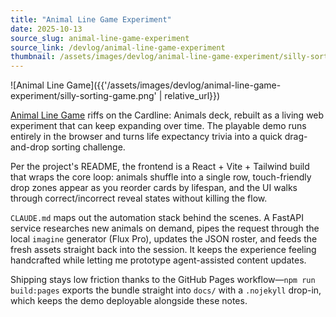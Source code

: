 ```yaml
---
title: "Animal Line Game Experiment"
date: 2025-10-13
source_slug: animal-line-game-experiment
source_link: /devlog/animal-line-game-experiment
thumbnail: /assets/images/devlog/animal-line-game-experiment/silly-sorting-game.png
---
```


![Animal Line Game]({{'/assets/images/devlog/animal-line-game-experiment/silly-sorting-game.png' | relative_url}})

[Animal Line Game](https://dskill.github.io/silly_sorting_game/) riffs on the Cardline: Animals deck, rebuilt as a living web experiment that can keep expanding over time. The playable demo runs entirely in the browser and turns life expectancy trivia into a quick drag-and-drop sorting challenge.

Per the project's README, the frontend is a React + Vite + Tailwind build that wraps the core loop: animals shuffle into a single row, touch-friendly drop zones appear as you reorder cards by lifespan, and the UI walks through correct/incorrect reveal states without killing the flow.

`CLAUDE.md` maps out the automation stack behind the scenes. A FastAPI service researches new animals on demand, pipes the request through the local `imagine` generator (Flux Pro), updates the JSON roster, and feeds the fresh assets straight back into the session. It keeps the experience feeling handcrafted while letting me prototype agent-assisted content updates.

Shipping stays low friction thanks to the GitHub Pages workflow—`npm run build:pages` exports the bundle straight into `docs/` with a `.nojekyll` drop-in, which keeps the demo deployable alongside these notes.
